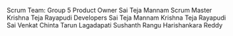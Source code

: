 Scrum Team: Group 5
Product Owner
Sai Teja Mannam
Scrum Master
Krishna Teja Rayapudi
Developers
Sai Teja Mannam
Krishna Teja Rayapudi
Sai Venkat Chinta
Tarun Lagadapati
Sushanth Rangu
Harishankara Reddy